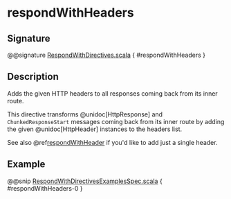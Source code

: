 # respondWithHeaders

## Signature

@@signature [RespondWithDirectives.scala]($akka-http$/akka-http/src/main/scala/akka/http/scaladsl/server/directives/RespondWithDirectives.scala) { #respondWithHeaders }

## Description

Adds the given HTTP headers to all responses coming back from its inner route.

This directive transforms @unidoc[HttpResponse] and `ChunkedResponseStart` messages coming back from its inner route by
adding the given @unidoc[HttpHeader] instances to the headers list.

See also @ref[respondWithHeader](respondWithHeader.md) if you'd like to add just a single header.

## Example

@@snip [RespondWithDirectivesExamplesSpec.scala]($test$/scala/docs/http/scaladsl/server/directives/RespondWithDirectivesExamplesSpec.scala) { #respondWithHeaders-0 }